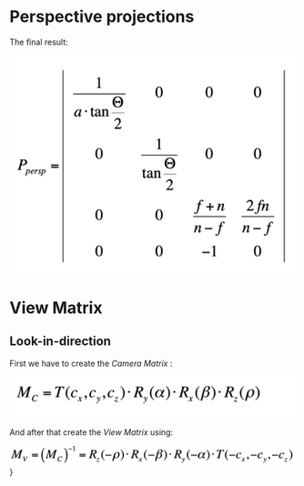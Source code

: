 # Perspective projections

The final result:

<img  src=./img/pers.png>

# View Matrix

## Look-in-direction

First we have to create the *Camera Matrix* :

<img src=./img/camera.png>

And after that create the *View Matrix* using:

<img src=./img/view.png>}
